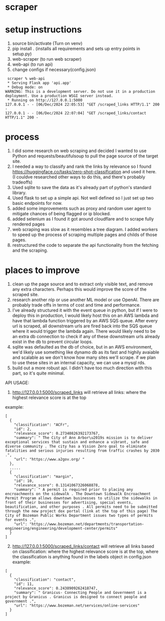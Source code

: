# scraper

# setup instructions
1. source bin/activate (Turn on venv)
2. pip install . (installs all requirements and sets up entry points in setup.py)
3. web-scraper (to run web scraper)
4. web-api (to run api)
5. change configs if necessary(config.json)
```
 scraper % web-api      
 * Serving Flask app 'api.app'
 * Debug mode: on
WARNING: This is a development server. Do not use it in a production deployment. Use a production WSGI server instead.
 * Running on http://127.0.0.1:5000
127.0.0.1 - - [06/Dec/2024 22:05:53] "GET /scraped_links HTTP/1.1" 200 -
127.0.0.1 - - [06/Dec/2024 22:07:04] "GET /scraped_links/contact HTTP/1.1" 200 -
```


# process
1. I did some research on web scraping and decided I wanted to use Python and requests/beautifulsoup to pull the page source of the target site.
2. I needed a way to classify and rank the links by relevance so I found https://huggingface.co/tasks/zero-shot-classification and used it here. (I couldve researched other ways to do this, and there's probably tradeoffs)
3. Used sqlite to save the data as it's already part of python's standard library. 
4. Used flask to set up a simple api. Not well defined so I just set up two basic endpoints for now. 
5. added some improvements such as proxy and random user agent to mitigate chances of being flagged or ip blocked. 
6. added selenium as I found it got around cloudflare and to scrape fully rendered pages
7. web scraping was slow as it resembles a tree diagram. I added workers to speed up the process of scraping multiple pages and childs of those pages. 
8. restructured the code to separate the api functionality from the fetching and the scraping. 


# places to improve

1. clean up the page source and to extract only visible text, and remove any extra characters. Perhaps this would improve the score of the scraped site. 
2. research another nlp or use another ML model or use OpenAI. There are probably trade offs in terms of cost and time and performance. 
3. I've already structured it with the event queue in python, but if I were to deploy this in production, 
I would likely host this on an AWS lambda and have that lambda function triggered by an AWS SQS queue. After every url is scraped, all downstream urls are fired back into the SQS queue where it would trigger the lambda again. There would likely need to be an extra db connection to check if any of these downstream urls already exist in the db to prevent circular loops. 
4. sqlite was defaulted as the db of choice, but in an AWS environment, we'd likely use something like dynamo db as its fast and highily avaiable and scalable as we don't know how many sites we'll scrape. if we plan to use these sites in an internal capacity, we can use a mysql rds. 
5. build out a more robust api. I didn't have too much direction with this part, so it's quite minimal. 


API USAGE: 
1. http://127.0.0.1:5000/scraped_links will retrieve all links: where the highest relevance score is at the top

example: 
```
[
  {
    "classification": "ACFr",
    "id": 2,
    "relevance_score": 0.27340826392173767,
    "summary": " The City of Ann Arbor\u2019s mission is to deliver exceptional services that sustain and enhance a vibrant, safe and diverse community . The city has a Vision Zero goal to eliminate fatalities and serious injuries resulting from traffic crashes by 2030 .",
    "url": "https://www.a2gov.org/ "
  },
  .....
  {
    "classification": "margin",
    "id": 10,
    "relevance_score": 0.13141067326068878,
    "summary": " A permit is required prior to placing any encroachments on the sidewalk . The Downtown Sidewalk Encroachment Permit Program allows downtown businesses to utilize the sidewalks in front of their businesses for advertising, special events, beautification, and other purposes . All permits need to be submitted through the new project dox portal (link at the top of this page) The City of Bozeman Public Works Department issues two types of permits for events .",
    "url": "https://www.bozeman.net/departments/transportation-engineering/engineering/development-center/permits"
  }
]

```


2. http://127.0.0.1:5000/scraped_links/contact will retrieve all links based on classification: where the highest relevance score is at the top, 
where the classification is anything found in the labels object in config.json 
example:
```
[
  {
    "classification": "contact",
    "id": 11,
    "relevance_score": 0.2438909262418747,
    "summary": " Granicus- Connecting People and Government is a project by Granicus . Granicus is designed to connect people and government .",
    "url": "https://www.bozeman.net/services/online-services"
  }
]
```